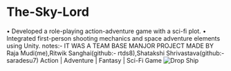 # The-Sky-Lord
• Developed a role-playing action-adventure game with a sci-fi plot.
• Integrated first-person shooting mechanics and space adventure elements using Unity.
notes:-
IT WAS A TEAM BASE MANJOR  PROJECT MADE BY Raja Mudi(me),Ritwik Sanghai(github:- rtds8),Shatakshi Shrivastava(github:- saradesu7)
Action | Adventure | Fantasy | Sci-Fi Game
![Drop Ship](https://user-images.githubusercontent.com/75623749/232967655-e8840cc2-96fc-4c55-8884-538d7980a857.png)
